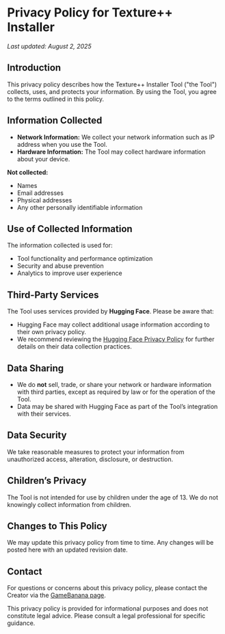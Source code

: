 # Privacy Policy for Texture++ Installer

_Last updated: August 2, 2025_

## Introduction

This privacy policy describes how the Texture++ Installer Tool ("the Tool") collects, uses, and protects your information. By using the Tool, you agree to the terms outlined in this policy.

## Information Collected

- **Network Information:** We collect your network information such as IP address when you use the Tool.
- **Hardware Information:** The Tool may collect hardware information about your device.

**Not collected:**

- Names
- Email addresses
- Physical addresses
- Any other personally identifiable information

## Use of Collected Information

The information collected is used for:

- Tool functionality and performance optimization
- Security and abuse prevention
- Analytics to improve user experience


## Third-Party Services

The Tool uses services provided by **Hugging Face**. Please be aware that:

- Hugging Face may collect additional usage information according to their own privacy policy.
- We recommend reviewing the [Hugging Face Privacy Policy](https://huggingface.co/privacy) for further details on their data collection practices.


## Data Sharing

- We do **not** sell, trade, or share your network or hardware information with third parties, except as required by law or for the operation of the Tool.
- Data may be shared with Hugging Face as part of the Tool’s integration with their services.


## Data Security

We take reasonable measures to protect your information from unauthorized access, alteration, disclosure, or destruction.

## Children’s Privacy

The Tool is not intended for use by children under the age of 13. We do not knowingly collect information from children.

## Changes to This Policy

We may update this privacy policy from time to time. Any changes will be posted here with an updated revision date.

## Contact

For questions or concerns about this privacy policy, please contact the Creator via the [GameBanana page](https://gamebanana.com/tools/20147).

This privacy policy is provided for informational purposes and does not constitute legal advice. Please consult a legal professional for specific guidance.
